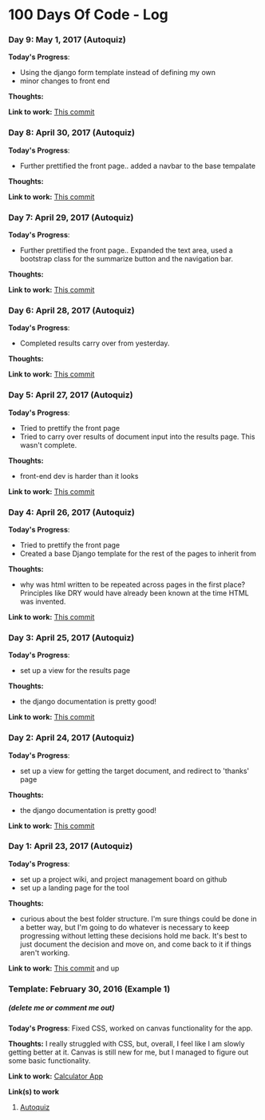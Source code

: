 # 100 Days Of Code - Log


### Day 9: May 1, 2017 (Autoquiz)

**Today's Progress**: 
* Using the django form template instead of defining my own
* minor changes to front end

**Thoughts:** 


**Link to work:** [This commit](https://github.com/jateeq/Autoquiz/commit/330dc794d8fd78687ba0afbfb8f4e42b39a06bb2)


### Day 8: April 30, 2017 (Autoquiz)

**Today's Progress**: 
* Further prettified the front page.. added a navbar to the base tempalate

**Thoughts:** 


**Link to work:** [This commit](https://github.com/jateeq/Autoquiz/commit/9fd69ec53d5567ccbe0393c6065201d2f2e93fd3)

### Day 7: April 29, 2017 (Autoquiz)

**Today's Progress**: 
* Further prettified the front page.. Expanded the text area, used a bootstrap class for the summarize button and the navigation bar.

**Thoughts:** 


**Link to work:** [This commit](https://github.com/jateeq/Autoquiz/commit/836a228ec88de349a02a0c7463c295a3a5a951ad)

### Day 6: April 28, 2017 (Autoquiz)

**Today's Progress**: 
* Completed results carry over from yesterday.

**Thoughts:** 


**Link to work:** [This commit](https://github.com/jateeq/Autoquiz/commit/f7c6f45843d85141ca43de8b000486a7a405ddf1)

### Day 5: April 27, 2017 (Autoquiz)

**Today's Progress**: 
* Tried to prettify the front page
* Tried to carry over results of document input into the results page. This wasn't complete.

**Thoughts:** 
* front-end dev is harder than it looks

**Link to work:** [This commit](https://github.com/jateeq/Autoquiz/commit/d5b1bb44868bff8feb121eea8b05b1a5247ac905)


### Day 4: April 26, 2017 (Autoquiz)

**Today's Progress**: 
* Tried to prettify the front page
* Created a base Django template for the rest of the pages to inherit from

**Thoughts:** 
* why was html written to be repeated across pages in the first place? Principles like DRY would have already been known at the time HTML was invented. 

**Link to work:** [This commit](https://github.com/jateeq/Autoquiz/commit/d1b65853e429ddf0e6b6c6064a0b9ff560b25f3d)

### Day 3: April 25, 2017 (Autoquiz)

**Today's Progress**: 
* set up a view for the results page

**Thoughts:** 
* the django documentation is pretty good!

**Link to work:** [This commit](https://github.com/jateeq/Autoquiz/commit/4edbcc85def7c06fe6a16cd5d7b363784579b14d)

### Day 2: April 24, 2017 (Autoquiz)

**Today's Progress**: 
* set up a view for getting the target document, and redirect to 'thanks' page

**Thoughts:** 
* the django documentation is pretty good!

**Link to work:** [This commit](https://github.com/jateeq/autoquiz/commit/435194063b7036be3608307a9e3769c33284ee3a)

### Day 1: April 23, 2017 (Autoquiz)

**Today's Progress**: 
* set up a project wiki, and project management board on github
* set up a landing page for the tool

**Thoughts:** 
* curious about the best folder structure. I'm sure things could be done in a better way, but I'm going to do whatever is necessary to keep progressing without letting these decisions hold me back. It's best to just document the decision and move on, and come back to it if things aren't working.

**Link to work:** [This commit](https://github.com/jateeq/autoquiz/commit/78d9d47c861d4cbe1bad819e395eedd947e238c2) and up

### Template: February 30, 2016 (Example 1)
##### (delete me or comment me out)

**Today's Progress**: Fixed CSS, worked on canvas functionality for the app.

**Thoughts:** I really struggled with CSS, but, overall, I feel like I am slowly getting better at it. Canvas is still new for me, but I managed to figure out some basic functionality.

**Link to work:** [Calculator App](http://www.example.com)

**Link(s) to work**
1. [Autoquiz](https://github.com/jateeq/autoquiz)
